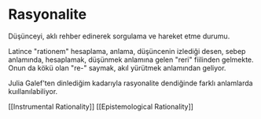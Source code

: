 # Rasyonalite

Düşünceyi, aklı rehber edinerek sorgulama ve hareket etme durumu.

Latince "rationem" hesaplama, anlama, düşüncenin izlediği desen, sebep anlamında, hesaplamak, düşünmek anlamına gelen "reri" fiilinden gelmekte. Onun da kökü olan "re-" saymak, akıl yürütmek anlamından geliyor.

Julia Galef'ten dinlediğim kadarıyla rasyonalite dendiğinde farklı anlamlarda kuıllanılabiliyor.

[[Instrumental Rationality]]
[[Epistemological Rationality]]
